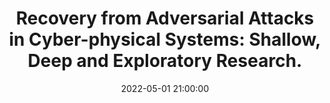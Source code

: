---
layout: research
title:  "Recovery from Adversarial Attacks in Cyber-physical Systems: Shallow, Deep and Exploratory Research."
rinfo: Pengyuan Lu, Lin Zhang, Mengyu Liu, <u>Kaustubh Sridhar</u>, <a href="https://sites.google.com/site/fanxink/">Fanxin Kong</a>, <a href="https://www.cis.upenn.edu/~sokolsky/">Oleg Sokolsky</a>, <a href="https://www.cis.upenn.edu/~lee/home/index.shtml">Insup Lee</a>. Submitted to ACM Computing Surveys.
pdf: https://drive.google.com/file/d/1V7t97x7W-gmYD3CkcRPnZJGLMHa6D7H1/view?usp=sharing
date:   2022-05-01 21:00:00
types: []
tags: [all, CPS safety and security]
category: code
comments: true
externalimg: assets/survey.png
---